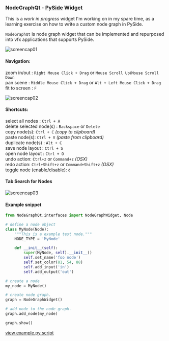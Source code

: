 ### NodeGraphQt - [PySide](http://pyside.github.io/docs/pyside/) Widget

This is a *work in progress* widget I'm working on in my spare time, as
a learning exercise on how to write a custom node graph in PySide.

`NodeGraphQt` is node graph widget that can be implemented and repurposed into vfx applications that supports PySide.

![screencap01](https://raw.githubusercontent.com/jchanvfx/NodeGraphQt/master/example/screenshot.png)

#### Navigation:
zoom in/out : `Right Mouse Click + Drag` or `Mouse Scroll Up`/`Mouse Scroll Down`<br/>
pan scene : `Middle Mouse Click + Drag` or `Alt + Left Mouse Click + Drag`<br/>
fit to screen : `F`

![screencap02](https://raw.githubusercontent.com/jchanvfx/NodeGraphQt/master/example/screenshot_menu.png)

#### Shortcuts:
select all nodes : `Ctrl + A`<br/>
delete selected node(s) : `Backspace` or `Delete`<br/>
copy node(s): `Ctrl + C` _(copy to clipboard)_<br/>
paste node(s): `Ctrl + V` _(paste from clipboard)_<br/>
duplicate node(s) : `Alt + C`<br/>
save node layout : `Ctrl + S`<br/>
open node layout : `Ctrl + O` <br/>
undo action: `Ctrl+z` or `Command+z` _(OSX)_ <br/>
redo action: `Ctrl+Shift+z` or `Command+Shift+z` _(OSX)_ <br/>
toggle node (enable/disable): `d`

#### Tab Search for Nodes
![screencap03](https://raw.githubusercontent.com/jchanvfx/NodeGraphQt/master/example/screenshot_tab_search.png)

#### Example snippet
```python
from NodeGraphQt.interfaces import NodeGraphWidget, Node

# define a node object
class MyNode(Node):
    """This is a example test node."""
    NODE_TYPE = 'MyNode'

    def __init__(self):
        super(MyNode, self).__init__()
        self.set_name('foo node')
        self.set_color(81, 54, 88)
        self.add_input('in')
        self.add_output('out')

# create a node
my_node = MyNode()

# create node graph.
graph = NodeGraphWidget()

# add node to the node graph.
graph.add_node(my_node)

graph.show()
```

[view example.py script](https://github.com/jchanvfx/bpNodeGraph/blob/master/example.py)
